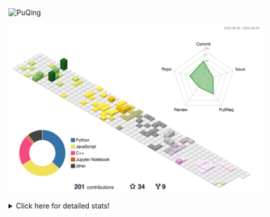 ![PuQing](https://user-images.githubusercontent.com/27223114/171565019-9a56fae6-b08b-421f-99db-7e830da42371.png)

![](./profile-3d-contrib/profile-season-animate.svg)

<details>
<summary>Click here for detailed stats!</summary>

<!--START_SECTION:waka-->
![Lines of code](https://img.shields.io/badge/From%20Hello%20World%20I%27ve%20Written-699.0%20thousand%20lines%20of%20code-blue)

**🐱 My GitHub Data** 

> 📦 248.5 kB Used in GitHub's Storage 
 > 
> 🏆 81 Contributions in the Year 2023
 > 
> 🚫 Not Opted to Hire
 > 
> 📜 27 Public Repositories 
 > 
> 🔑 27 Private Repositories 
 > 
**I'm an Early 🐤** 

```text
🌞 Morning                272 commits         █████░░░░░░░░░░░░░░░░░░░░   19.35 % 
🌆 Daytime                727 commits         █████████████░░░░░░░░░░░░   51.71 % 
🌃 Evening                173 commits         ███░░░░░░░░░░░░░░░░░░░░░░   12.30 % 
🌙 Night                  234 commits         ████░░░░░░░░░░░░░░░░░░░░░   16.64 % 
```


📊 **This Week I Spent My Time On** 

```text
💬 Programming Languages: 
C++                      2 hrs 42 mins       █████████████░░░░░░░░░░░░   50.13 % 
Python                   2 hrs 39 mins       ████████████░░░░░░░░░░░░░   49.13 % 
Jupyter Notebook         1 min               ░░░░░░░░░░░░░░░░░░░░░░░░░   00.41 % 
XML                      0 secs              ░░░░░░░░░░░░░░░░░░░░░░░░░   00.28 % 
YAML                     0 secs              ░░░░░░░░░░░░░░░░░░░░░░░░░   00.06 % 

🔥 Editors: 
VS Code                  5 hrs 24 mins       █████████████████████████   100.00 % 

💻 Operating System: 
WSL                      5 hrs 24 mins       █████████████████████████   100.00 % 
```


<!--END_SECTION:waka-->
</details>

